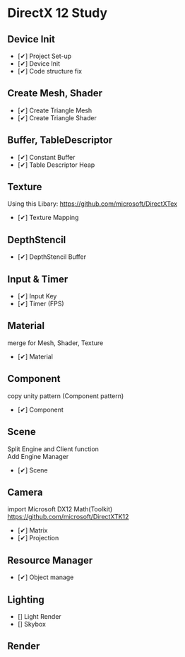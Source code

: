 # DirectX 12 Study

## Device Init
- [✔] Project Set-up
- [✔] Device Init
- [✔] Code structure fix

## Create Mesh, Shader
- [✔] Create Triangle Mesh
- [✔] Create Triangle Shader

## Buffer, TableDescriptor
- [✔] Constant Buffer
- [✔] Table Descriptor Heap

## Texture
Using this Libary: https://github.com/microsoft/DirectXTex   
- [✔] Texture Mapping

## DepthStencil
- [✔] DepthStencil Buffer

## Input & Timer
- [✔] Input Key
- [✔] Timer (FPS)

## Material
merge for Mesh, Shader, Texture
- [✔] Material   

## Component
copy unity pattern (Component pattern)
- [✔] Component

## Scene
Split Engine and Client function   
Add Engine Manager
- [✔] Scene

## Camera
import Microsoft DX12 Math(Toolkit)      
https://github.com/microsoft/DirectXTK12
- [✔] Matrix
- [✔] Projection

## Resource Manager
- [✔] Object manage

## Lighting 
- [] Light Render
- [] Skybox 

## Render


